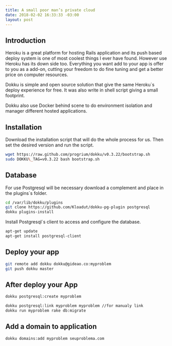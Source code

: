 ```yaml
---
title: A small poor man’s private cloud
date: 2018-02-02 16:33:33 -03:00
layout: post
---
```


## Introduction

Heroku is a great platform for hosting Rails application and its push based deploy system is one of most coolest things I ever have found. However use Heroku has its down side too. Everything you want add to your app is offer to you as a add-on, cutting your freedom to do fine tuning and get a better price on computer resources.

Dokku is simple and open source solution that give the same Heroku`s deploy experience for free. It was also write in shell script giving a small footprint. 

Dokku also use Docker behind scene to do environment isolation and manager different hosted applications.

## Installation

Download the installation script that will do the whole process for us. Then set the desired version and run the script. 

```sh
wget https://raw.github.com/progrium/dokku/v0.3.22/bootstrap.sh
sudo DOKKU\_TAG=v0.3.22 bash bootstrap.sh
```


## Database

For use Postgresql will be necessary download a complement and place in the plugins`s folder.

```sh
cd /var/lib/dokku/plugins
git clone https://github.com/Kloadut/dokku-pg-plugin postgresql
dokku plugins-install
```

Install Postgresql`s client to access and configure the database.

```sh
apt-get update
apt-get install postgresql-client
```


## Deploy your app

```sh
git remote add dokku dokku@gideao.co:myproblem
git push dokku master
```

## After deploy your App

```sh
dokku postgresql:create myproblem
```

```sh
dokku postgresql:link myproblem myproblem //for manualy link
dokku run myproblem rake db:migrate
```


## Add a domain to application

```sh
dokku domains:add myproblem seuproblema.com
```